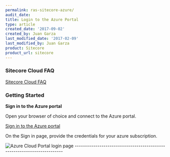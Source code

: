 ```yaml
---
permalink: ras-sitecore-azure/
audit_date:
title: Login to the Azure Portal
type: article
created_date: '2017-09-02'
created_by: Juan Garza
last_modified_date: '2017-02-09'
last_modified_by: Juan Garza
product: Sitecore
product_url: sitecore
---
```


### Sitecore Cloud FAQ
[Sitecore Cloud FAQ](/how-to/ras-sitecore-faq)

### Getting Started

**Sign in to the Azure portal**

Open your browser of choice and connect to the Azure portal.

[Sign in to the Azure portal](https://portal.azure.com/)

On the Sign in page, provide the credentials for your azure subscription.

<img src="{% asset_path ras-sitecore/ras-sitecore-azure/azurelogin1.png %}" alt="Azure Cloud Portal login page" />
------------------------------------------------------------------------
